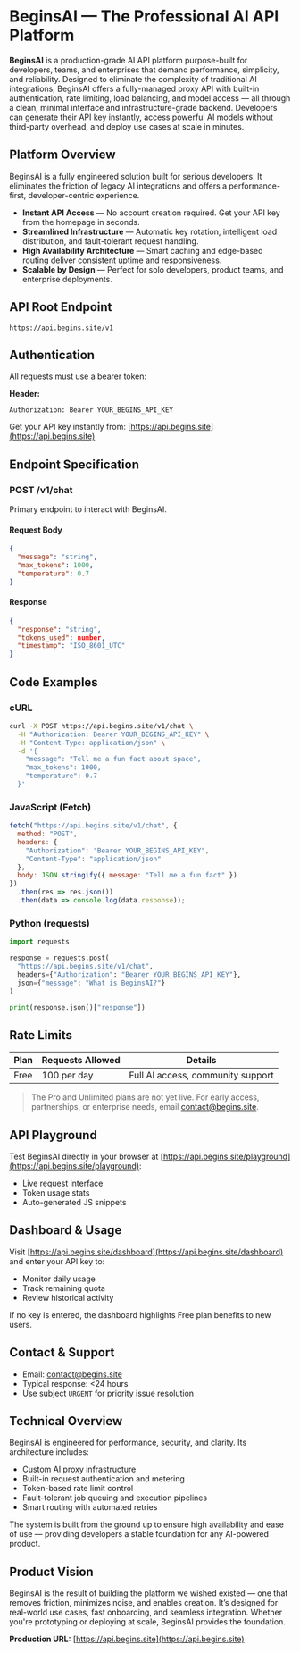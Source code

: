 # BeginsAI — The Professional AI API Platform

**BeginsAI** is a production-grade AI API platform purpose-built for developers, teams, and enterprises that demand performance, simplicity, and reliability. Designed to eliminate the complexity of traditional AI integrations, BeginsAI offers a fully-managed proxy API with built-in authentication, rate limiting, load balancing, and model access — all through a clean, minimal interface and infrastructure-grade backend. Developers can generate their API key instantly, access powerful AI models without third-party overhead, and deploy use cases at scale in minutes.

## Platform Overview

BeginsAI is a fully engineered solution built for serious developers. It eliminates the friction of legacy AI integrations and offers a performance-first, developer-centric experience.

* **Instant API Access** — No account creation required. Get your API key from the homepage in seconds.
* **Streamlined Infrastructure** — Automatic key rotation, intelligent load distribution, and fault-tolerant request handling.
* **High Availability Architecture** — Smart caching and edge-based routing deliver consistent uptime and responsiveness.
* **Scalable by Design** — Perfect for solo developers, product teams, and enterprise deployments.

## API Root Endpoint

```
https://api.begins.site/v1
```

## Authentication

All requests must use a bearer token:

**Header:**

```
Authorization: Bearer YOUR_BEGINS_API_KEY
```

Get your API key instantly from: [https://api.begins.site](https://api.begins.site)

## Endpoint Specification

### POST /v1/chat

Primary endpoint to interact with BeginsAI.

#### Request Body

```json
{
  "message": "string",            
  "max_tokens": 1000,              
  "temperature": 0.7               
}
```

#### Response

```json
{
  "response": "string",
  "tokens_used": number,
  "timestamp": "ISO_8601_UTC"
}
```

## Code Examples

### cURL

```bash
curl -X POST https://api.begins.site/v1/chat \
  -H "Authorization: Bearer YOUR_BEGINS_API_KEY" \
  -H "Content-Type: application/json" \
  -d '{
    "message": "Tell me a fun fact about space",
    "max_tokens": 1000,
    "temperature": 0.7
  }'
```

### JavaScript (Fetch)

```js
fetch("https://api.begins.site/v1/chat", {
  method: "POST",
  headers: {
    "Authorization": "Bearer YOUR_BEGINS_API_KEY",
    "Content-Type": "application/json"
  },
  body: JSON.stringify({ message: "Tell me a fun fact" })
})
  .then(res => res.json())
  .then(data => console.log(data.response));
```

### Python (requests)

```python
import requests

response = requests.post(
  "https://api.begins.site/v1/chat",
  headers={"Authorization": "Bearer YOUR_BEGINS_API_KEY"},
  json={"message": "What is BeginsAI?"}
)

print(response.json()["response"])
```

## Rate Limits

| Plan | Requests Allowed | Details                           |
| ---- | ---------------- | --------------------------------- |
| Free | 100 per day      | Full AI access, community support |

> The Pro and Unlimited plans are not yet live. For early access, partnerships, or enterprise needs, email [contact@begins.site](mailto:contact@begins.site).

## API Playground

Test BeginsAI directly in your browser at [https://api.begins.site/playground](https://api.begins.site/playground):

* Live request interface
* Token usage stats
* Auto-generated JS snippets

## Dashboard & Usage

Visit [https://api.begins.site/dashboard](https://api.begins.site/dashboard) and enter your API key to:

* Monitor daily usage
* Track remaining quota
* Review historical activity

If no key is entered, the dashboard highlights Free plan benefits to new users.

## Contact & Support

* Email: [contact@begins.site](mailto:contact@begins.site)
* Typical response: <24 hours
* Use subject `URGENT` for priority issue resolution

## Technical Overview

BeginsAI is engineered for performance, security, and clarity. Its architecture includes:

* Custom AI proxy infrastructure
* Built-in request authentication and metering
* Token-based rate limit control
* Fault-tolerant job queuing and execution pipelines
* Smart routing with automated retries

The system is built from the ground up to ensure high availability and ease of use — providing developers a stable foundation for any AI-powered product.

## Product Vision

BeginsAI is the result of building the platform we wished existed — one that removes friction, minimizes noise, and enables creation. It’s designed for real-world use cases, fast onboarding, and seamless integration. Whether you're prototyping or deploying at scale, BeginsAI provides the foundation.

**Production URL:** [https://api.begins.site](https://api.begins.site)
